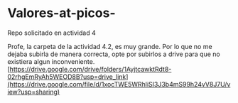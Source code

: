 # Valores-at-picos-
Repo solicitado en actividad 4

Profe, la carpeta de la actividad 4.2, es muy grande. Por lo que no me dejaba subirla de manera correcta, opte por subirlos a drive para que no existiera algun inconveniente.
[https://drive.google.com/drive/folders/1AyjtcawktRdt8-02rhgEmRyAh5WEOD8B?usp=drive_link](https://drive.google.com/file/d/1xocTWE5WRhliSI3J3b4mS99h24vV8J7U/view?usp=sharing)
